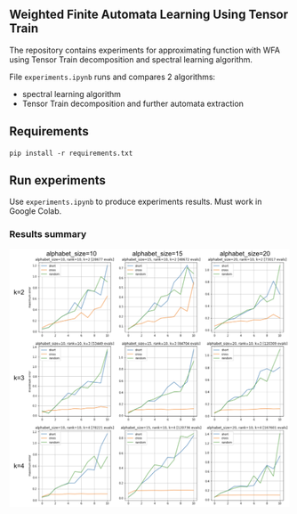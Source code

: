## Weighted Finite Automata Learning Using Tensor Train

The repository contains experiments for approximating function with WFA using Tensor Train decomposition and spectral learning algorithm.

File `experiments.ipynb` runs and compares 2 algorithms:

* spectral learning algorithm
* Tensor Train decomposition and further automata extraction

## Requirements

```
pip install -r requirements.txt
```

## Run experiments

Use `experiments.ipynb` to produce experiments results. Must work in Google Colab.

### Results summary

![kek](results.png?raw=true "Title")
